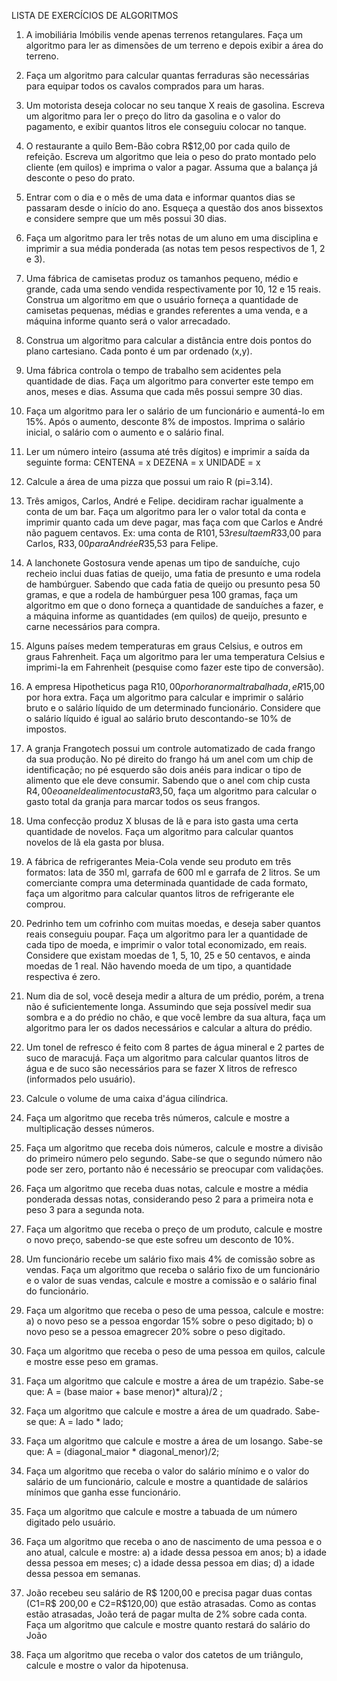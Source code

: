 LISTA DE EXERCÍCIOS DE ALGORITMOS
1. A imobiliária Imóbilis vende apenas terrenos retangulares. Faça um algoritmo para ler as dimensões de um terreno e depois exibir a área do terreno.
2. Faça um algoritmo para calcular quantas ferraduras são necessárias para equipar todos os cavalos comprados para um haras.

5. Um motorista deseja colocar no seu tanque X reais de gasolina. Escreva um algoritmo para ler o preço do litro da gasolina e o valor do pagamento, e exibir quantos litros ele conseguiu colocar no tanque.
6. O restaurante a quilo Bem-Bão cobra R$12,00 por cada quilo de refeição. Escreva um algoritmo que leia o peso do prato montado pelo cliente (em quilos) e imprima o valor a pagar. Assuma que a balança já desconte o peso do prato.
7. Entrar com o dia e o mês de uma data e informar quantos dias se passaram desde o início do ano. Esqueça a questão dos anos bissextos e considere sempre que um mês possui 30 dias.
8. Faça um algoritmo para ler três notas de um aluno em uma disciplina e imprimir a sua média ponderada (as notas tem pesos respectivos de 1, 2 e 3).
9. Uma fábrica de camisetas produz os tamanhos pequeno, médio e grande, cada uma sendo vendida respectivamente por 10, 12 e 15 reais. Construa um algoritmo em que o usuário forneça a quantidade de camisetas pequenas, médias e grandes referentes a uma venda, e a máquina informe quanto será o valor arrecadado.
10. Construa um algoritmo para calcular a distância entre dois pontos do plano cartesiano. Cada ponto é um par ordenado (x,y).
11. Uma fábrica controla o tempo de trabalho sem acidentes pela quantidade de dias. Faça um algoritmo para converter este tempo em anos, meses e dias. Assuma que cada mês possui sempre 30 dias.
12. Faça um algoritmo para ler o salário de um funcionário e aumentá-Io em 15%. Após o aumento, desconte 8% de impostos. Imprima o salário inicial, o salário com o aumento e o salário final.
13. Ler um número inteiro (assuma até três dígitos) e imprimir a saída da seguinte forma: CENTENA = x
DEZENA = x
UNIDADE = x
14. Calcule a área de uma pizza que possui um raio R (pi=3.14).
15. Três amigos, Carlos, André e Felipe. decidiram rachar igualmente a conta de um bar. Faça um algoritmo para ler o valor total da conta e imprimir quanto cada um deve pagar, mas faça com que Carlos e André não paguem centavos. Ex: uma conta de R$101,53 resulta em R$33,00 para Carlos, R$33,00 para André e R$35,53 para Felipe.
16. A lanchonete Gostosura vende apenas um tipo de sanduíche, cujo recheio inclui duas fatias de queijo, uma fatia de presunto e uma rodela de hambúrguer. Sabendo que cada fatia de queijo ou presunto pesa 50 gramas, e que a rodela de hambúrguer pesa 100 gramas, faça um algoritmo em que o dono forneça a quantidade de sanduíches a fazer, e a máquina informe as quantidades (em quilos) de queijo, presunto e carne necessários para compra.
17. Alguns países medem temperaturas em graus Celsius, e outros em graus Fahrenheit. Faça um algoritmo para ler uma temperatura Celsius e imprimi-Ia em Fahrenheit (pesquise como fazer este tipo de conversão).
18. A empresa Hipotheticus paga R$10,00 por hora normal trabalhada, e R$15,00 por hora extra. Faça um algoritmo para calcular e imprimir o salário bruto e o salário líquido de um determinado funcionário. Considere que o salário líquido é igual ao salário bruto descontando-se 10% de impostos.
19. A granja Frangotech possui um controle automatizado de cada frango da sua produção. No pé direito do frango há um anel com um chip de identificação; no pé esquerdo são dois anéis para indicar o tipo de alimento que ele deve consumir. Sabendo que o anel com chip custa R$4,00 e o anel de alimento custa R$3,50, faça um algoritmo para calcular o gasto total da granja para marcar todos os seus frangos.
20. Uma confecção produz X blusas de lã e para isto gasta uma certa quantidade de novelos. Faça um algoritmo para calcular quantos novelos de lã ela gasta por blusa.
21. A fábrica de refrigerantes Meia-Cola vende seu produto em três formatos: lata de 350 ml, garrafa de 600 ml e garrafa de 2 litros. Se um comerciante compra uma determinada quantidade de cada formato, faça um algoritmo para calcular quantos litros de refrigerante ele comprou.
22. Pedrinho tem um cofrinho com muitas moedas, e deseja saber quantos reais conseguiu poupar. Faça um algoritmo para ler a quantidade de cada tipo de moeda, e imprimir o valor total economizado, em reais. Considere que existam moedas de 1, 5, 10, 25 e 50 centavos, e ainda moedas de 1 real. Não havendo moeda de um tipo, a quantidade respectiva é zero.
23. Num dia de sol, você deseja medir a altura de um prédio, porém, a trena não é suficientemente longa. Assumindo que seja possível medir sua sombra e a do prédio no chão, e que você lembre da sua altura, faça um algoritmo para ler os dados necessários e calcular a altura do prédio.

24. Um tonel de refresco é feito com 8 partes de água mineral e 2 partes de suco de maracujá. Faça um algoritmo para calcular quantos litros de água e de suco são necessários para se fazer X litros de refresco (informados pelo usuário).
25. Calcule o volume de uma caixa d'água cilíndrica.
26. Faça um algoritmo que receba três números, calcule e mostre a multiplicação desses números.
27. Faça um algoritmo que receba dois números, calcule e mostre a divisão do primeiro número pelo segundo. Sabe-se que o segundo número não pode ser zero, portanto não é necessário se preocupar com validações.
28. Faça um algoritmo que receba duas notas, calcule e mostre a média ponderada dessas notas, considerando peso 2 para a primeira nota e peso 3 para a segunda nota.
29. Faça um algoritmo que receba o preço de um produto, calcule e mostre o novo preço, sabendo-se que este sofreu um desconto de 10%.
30. Um funcionário recebe um salário fixo mais 4% de comissão sobre as vendas. Faça um algoritmo que receba o salário fixo de um funcionário e o valor de suas vendas, calcule e mostre a comissão e o salário final do funcionário.
31. Faça um algoritmo que receba o peso de uma pessoa, calcule e mostre: a) o novo peso se a pessoa engordar 15% sobre o peso digitado;
b) o novo peso se a pessoa emagrecer 20% sobre o peso digitado.
32. Faça um algoritmo que receba o peso de uma pessoa em quilos, calcule e mostre esse peso em gramas.
33. Faça um algoritmo que calcule e mostre a área de um trapézio. Sabe-se que: A = (base maior + base menor)* altura)/2 ;
34. Faça um algoritmo que calcule e mostre a área de um quadrado. Sabe-se que: A = lado * lado;
35. Faça um algoritmo que calcule e mostre a área de um losango. Sabe-se que: A = (diagonal_maior * diagonal_menor)/2;
36. Faça um algoritmo que receba o valor do salário mínimo e o valor do salário de um funcionário, calcule e mostre a quantidade de salários mínimos que ganha esse funcionário.
37. Faça um algoritmo que calcule e mostre a tabuada de um número digitado pelo usuário.
38. Faça um algoritmo que receba o ano de nascimento de uma pessoa e o ano atual, calcule e mostre:
a) a idade dessa pessoa em anos;
b) a idade dessa pessoa em meses;
c) a idade dessa pessoa em dias;
d) a idade dessa pessoa em semanas.
39. João recebeu seu salário de R$ 1200,00 e precisa pagar duas contas (C1=R$ 200,00 e C2=R$120,00) que estão atrasadas. Como as contas estão atrasadas, João terá de pagar multa de 2% sobre cada conta. Faça um algoritmo que calcule e mostre quanto restará do salário do João
40. Faça um algoritmo que receba o valor dos catetos de um triângulo, calcule e mostre o valor da hipotenusa.